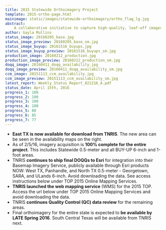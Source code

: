 ```yaml
---
title: 2015 Statewide Orthoimagery Project
template: 2015-ortho-page.html
mainimage: static/images/statewide-orthoimagery/ortho_flag_lg.jpg
abstract:
    A collaborative initiative to capture high-quality, leaf-off imagery for the entire state, slated for public release in Spring 2016.
author: Gayla Mullins
status_image: 20160205_base.jpg
status_image_preview: 20160205_base_sm.jpg
status_image_buyup: 20161516_buyups.jpg
status_image_buyup_preview: 20161516_buyups_sm.jpg
production_image: 20160212_production.jpg
production_image_preview: 20160212_production_sm.jpg
doqq_image: 20160411_doqq_availability.jpg
doqq_image_preview: 20160411_doqq_availability_sm.jpg
ccm_image: 20151113_ccm_availability.jpg
ccm_image_preview: 20151113_ccm_availability_sm.jpg
latest_report: Weekly_Status_Report_021216_A.pdf
status_date: April 15th, 2016
progress_1: 100
progress_2: 100
progress_3: 100
progress_4: 100
progress_5: 80
progress_6: 85
progress_7: 77
---
```


- **East TX is now available for download from TNRIS**. The new area can be seen in the availability maps on the right.
- As of 2/5/16, imagery acquisition is **100% complete for the entire project**. This includes Statewide 0.5-meter and all BUY-UP 6-inch and 1-foot areas.
- TNRIS **continues to ship final DOQQs to Esri** for integration into their Basemap Imagery Service, publicly available through Esri products NOW: West TX, Panhandle, and North TX 0.5-meter - Georgetown, SARA, and ULands 6-inch. Avoid downloading the data. See access instructions below under TOP 2015 Online Mapping Services.
- **TNRIS launched the web mapping service** (WMS) for the 2015 TOP. Access the url below under TOP 2015 Online Mapping Services and avoid downloading the data.
- TNRIS **continues Quality Control (QC) data review** for the remaining areas.
- Final orthoimagery for the entire state is expected to **be available by LATE Spring 2016**. South Central Texas will be available from TNRIS next.

